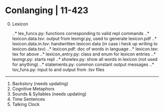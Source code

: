 # Conlanging | 11-423
0. Lexicon

	..* lex_funcs.py: functions corresponding to valid repl commands
	..* lexicon.data.tsv: output from lexmgr.py, used to generate lexicon.pdf
	..* lexicon.data.in.tsv: handwritten lexicon data (in case i heck up writing to lexicon.data.tsv)
	..* lexicon.pdf: doc of words in language
	..* lexicon.tex: tex for above
	..* lexicon_entry.py: class and enum for lexicon entries
	..* lexmgr.py: starts repl
	..* showlex.py: show all words in lexicon (not used for anything)
	..* statements.py: common constant output messages
	..* tsv_funs.py: input to and output from .tsv files
---
1. Backstory (needs updating)
2. Cognitive Metaphors
3. Sounds & Syllables	(needs updating)
4. Time Sentences
5. Talking Clock
